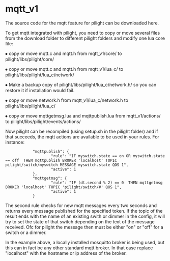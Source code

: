 # mqtt_v1

The source code for the mqtt feature for pilight can be downloaded here.

To get mqtt integrated with pilight, you need to copy or move several files from the download folder to different pilight folders and modify one lua core file:

⦁	copy or move mqtt.c and mqtt.h from mqtt_v1/core/ to pilight/libs/pilight/core/ 

⦁	copy or move mqtt.c and mqtt.h from mqtt_v1/lua_c/ to pilight/libs/pilight/lua_c/network/ 

⦁	Make a backup copy of pilight/libs/pilight/lua_c/network.h/ so you can restore it if installation would fail.

⦁	copy or move network.h from mqtt_v1/lua_c/network.h to pilight/libs/pilight/lua_c/

⦁	copy or move mqttgetmsg.lua and mqttpublish.lua from mqtt_v1/actions/ to pilight/libs/pilight/events/actions/

Now pilight can be recompiled (using setup.sh in the pilight folder) and if that succeeds, the mqtt actions are available to be used in your rules. For instance:

                "mqttpublish": {
                        "rule": "IF myswitch.state == on OR myswitch.state == off  THEN mqttpublish BROKER 'localhost' TOPIC pilight/switch/myswitch MESSAGE myswitch.state QOS 1",
                        "active": 1
                },
                "mqttgetmsg": {
                        "rule": "IF (dt.second % 2) == 0  THEN mqttgetmsg BROKER 'localhost' TOPIC 'pilight/switch/#' QOS 1",
                        "active": 1
                }
The second rule checks for new mqtt messages every two seconds and returns every message published for  the specified token. If the topic of the result ends with the name of an existing swith or dimmer in the config, it will try to set the state of that switch depending on the text of the message received. Ofc for pilight the message then must be either "on" or "off" for a switch or a dimmer.

In the example above, a locally installed mosquitto broker is being used, but this can in fact be any other standard mqtt broker. In that case replace "localhost" with the hostname or ip address of the broker.
